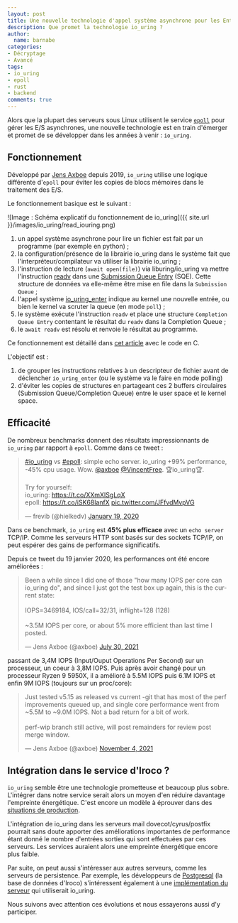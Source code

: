 ```yaml
---
layout: post
title: Une nouvelle technologie d'appel système asynchrone pour les Entrées/Sorties
description: Que promet la technologie io_uring ?
author:
  name: barnabe
categories:
- Décryptage
- Avancé
tags:
- io_uring
- epoll
- rust
- backend
comments: true
---
```



Alors que la plupart des serveurs sous Linux utilisent le service [`epoll`](https://man7.org/linux/man-pages/man7/epoll.7.html) pour gérer les E/S asynchrones, une nouvelle technologie est en train d'émerger et promet de se développer dans les années à venir : `io_uring`.

## Fonctionnement

Développé par [Jens Axboe](https://twitter.com/axboe/) depuis 2019, `io_uring` utilise une logique différente d'`epoll` pour éviter les copies de blocs mémoires dans le traitement des E/S.

Le fonctionnement basique est le suivant :

![Image : Schéma explicatif du fonctionnement de io_uring]({{ site.url }}/images/io_uring/read_iouring.png)

1. un appel système asynchrone pour lire un fichier est fait par un programme (par exemple en python) ;
2. la configuration/présence de la librairie io_uring dans le système fait que l'interpréteur/compilateur va utiliser la librairie io_uring ;
3. l'instruction de lecture (`await open(file)`) via liburing/io_uring va mettre l'instruction [readv](https://man7.org/linux/man-pages/man2/readv.2.html) dans une [Submission Queue Entry](https://unixism.net/loti/low_level.html#submission-queue-entry) (SQE). Cette structure de données va elle-même être mise en file dans la `Submission Queue` ;
4. l'appel système [io_uring_enter](https://www.mankier.com/2/io_uring_enter) indique au kernel une nouvelle entrée, ou bien le kernel va scruter la queue (en mode `poll`) ;
5. le système exécute l'instruction `readv` et place une structure `Completion Queue Entry` contentant le résultat du `readv` dans la Completion Queue ;
6. le `await readv` est résolu et renvoie le résultat au programme.

Ce fonctionnement est détaillé dans [cet article](https://unixism.net/loti/low_level.html) avec le code en C.

L'objectif est :
1. de grouper les instructions relatives à un descripteur de fichier avant de déclencher `io_uring_enter` (ou le système va le faire en mode polling)
2. d'éviter les copies de structures en partageant ces 2 buffers circulaires (Submission Queue/Completion Queue) entre le user space et le kernel space.

## Efficacité

De nombreux benchmarks donnent des résultats impressionnants de `io_uring` par rapport à `epoll`. Comme dans ce tweet :

<blockquote class="twitter-tweet"><p lang="en" dir="ltr"><a href="https://twitter.com/hashtag/io_uring?src=hash&amp;ref_src=twsrc%5Etfw">#io_uring</a> vs <a href="https://twitter.com/hashtag/epoll?src=hash&amp;ref_src=twsrc%5Etfw">#epoll</a>: simple echo server. io_uring +99% performance, -45% cpu usage. Wow. <a href="https://twitter.com/axboe?ref_src=twsrc%5Etfw">@axboe</a> <a href="https://twitter.com/VincentFree?ref_src=twsrc%5Etfw">@VincentFree</a>. 🏆io_uring🏆.<br><br>Try for yourself: <br>io_uring: <a href="https://t.co/XXmXISgLqX">https://t.co/XXmXISgLqX</a><br>epoll: <a href="https://t.co/iSK68lanfX">https://t.co/iSK68lanfX</a> <a href="https://t.co/JFfvdMvpVG">pic.twitter.com/JFfvdMvpVG</a></p>&mdash; frevib (@hielkedv) <a href="https://twitter.com/hielkedv/status/1218891982636027905?ref_src=twsrc%5Etfw">January 19, 2020</a></blockquote> <script async src="https://platform.twitter.com/widgets.js" charset="utf-8"></script>

Dans ce benchmark, `io_uring` est **45% plus efficace** avec un `echo server` TCP/IP. Comme les serveurs HTTP sont basés sur des sockets TCP/IP, on peut espérer des gains de performance significatifs.

Depuis ce tweet du 19 janvier 2020, les performances ont été encore améliorées :

<blockquote class="twitter-tweet"><p lang="en" dir="ltr">Been a while since I did one of those &quot;how many IOPS per core can io_uring do&quot;, and since I just got the test box up again, this is the current state:<br><br>IOPS=3469184, IOS/call=32/31, inflight=128 (128)<br><br>~3.5M IOPS per core, or about 5% more efficient than last time I posted.</p>&mdash; Jens Axboe (@axboe) <a href="https://twitter.com/axboe/status/1421205908269436928?ref_src=twsrc%5Etfw">July 30, 2021</a></blockquote> <script async src="https://platform.twitter.com/widgets.js" charset="utf-8"></script>

passant de 3,4M IOPS (Input/Ouput Operations Per Second) sur un processeur, un coeur à 3,8M IOPS.
Puis après avoir changé pour un processeur Ryzen 9 5950X, il a amélioré à 5.5M IOPS puis 6.1M IOPS et enfin 9M IOPS (toujours sur un proc/core):

<blockquote class="twitter-tweet"><p lang="en" dir="ltr">Just tested v5.15 as released vs current -git that has most of the perf improvements queued up, and single core performance went from ~5.5M to ~9.0M IOPS. Not a bad return for a bit of work.<br><br>perf-wip branch still active, will post remainders for review post merge window.</p>&mdash; Jens Axboe (@axboe) <a href="https://twitter.com/axboe/status/1456346048352473092?ref_src=twsrc%5Etfw">November 4, 2021</a></blockquote> <script async src="https://platform.twitter.com/widgets.js" charset="utf-8"></script>

## Intégration dans le service d'Iroco ?

`io_uring` semble être une technologie prometteuse et beaucoup plus sobre. L'intégrer dans notre service serait alors un moyen d'en réduire davantage l'empreinte énergétique. C'est encore un modèle à éprouver dans des [situations de production](https://github.com/axboe/liburing/issues/189).

L'intégration de io_uring dans les serveurs mail dovecot/cyrus/postfix pourrait sans doute apporter des améliorations importantes de performance étant donné le nombre d'entrées sorties qui sont effectuées par ces serveurs. Les services auraient alors une empreinte énergétique encore plus faible.

Par suite, on peut aussi s'intéresser aux autres serveurs, comme les serveurs de persistence. Par exemple, les développeurs de [Postgresql](https://www.postgresql.org/) (la base de données d'Iroco) s'intéressent également à une [implémentation du serveur](https://anarazel.de/talks/2020-01-31-fosdem-aio/aio.pdf) qui utiliserait io_uring.

Nous suivons avec attention ces évolutions et nous essayerons aussi d'y participer.
